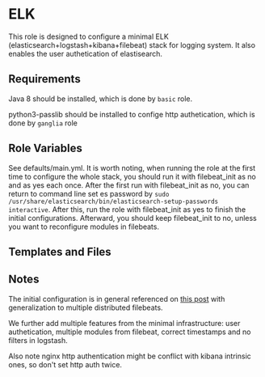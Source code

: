 ELK
=========

This role is designed to configure a minimal ELK (elasticsearch+logstash+kibana+filebeat) stack for logging system. 
It also enables the user authetication of elastisearch.

Requirements
------------

Java 8 should be installed, which is done by `basic` role.

python3-passlib should be installed to confige http authetication, which is done by `ganglia` role

Role Variables
--------------

See defaults/main.yml. It is worth noting, when running the role at the first time to configure the whole stack, you should run it with filebeat_init as no and as yes each once. After the first run with filebeat_init as no, you can return to command line set es password by `sudo /usr/share/elasticsearch/bin/elasticsearch-setup-passwords interactive`. After this, run the role with filebeat_init as yes to finish the initial configurations. Afterward, you should keep filebeat_init to no, unless you want to reconfigure modules in filebeats.

Templates and Files
--------------

Notes
--------------

The initial configuration is in general referenced on [this post](https://www.digitalocean.com/community/tutorials/how-to-install-elasticsearch-logstash-and-kibana-elastic-stack-on-ubuntu-18-04#step-3-%E2%80%94-installing-and-configuring-logstash) with generalization to multiple distributed filebeats.

We further add multiple features from the minimal infrastructure: user authetication, multiple modules from filebeat, correct timestamps and no filters in logstash.

Also note nginx http authentication might be conflict with kibana intrinsic ones, so don't set http auth twice.